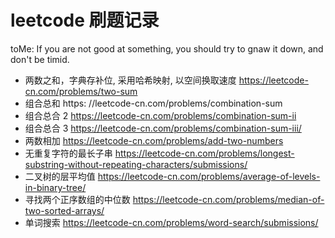 # leetcode 刷题记录

toMe: If you are not good at something, you should try to gnaw it down, and don't be timid.

- 两数之和，字典存补位, 采用哈希映射, 以空间换取速度 https://leetcode-cn.com/problems/two-sum
- 组合总和 https: //leetcode-cn.com/problems/combination-sum
- 组合总合 2 https://leetcode-cn.com/problems/combination-sum-ii
- 组合总合 3 https://leetcode-cn.com/problems/combination-sum-iii/
- 两数相加 https://leetcode-cn.com/problems/add-two-numbers
- 无重复字符的最长子串 https://leetcode-cn.com/problems/longest-substring-without-repeating-characters/submissions/
- 二叉树的层平均值 https://leetcode-cn.com/problems/average-of-levels-in-binary-tree/
- 寻找两个正序数组的中位数 https://leetcode-cn.com/problems/median-of-two-sorted-arrays/
- 单词搜索 https://leetcode-cn.com/problems/word-search/submissions/
